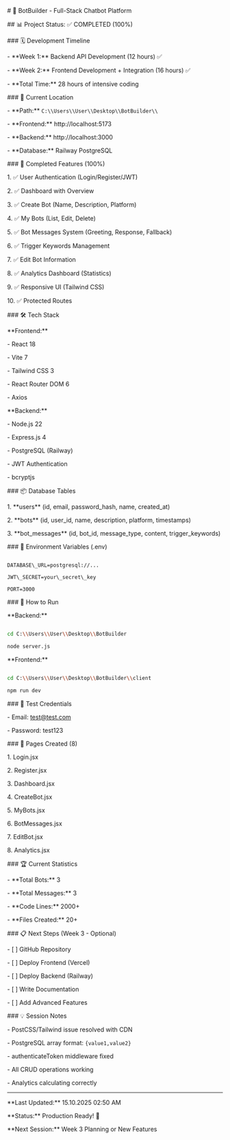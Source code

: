 \# 🤖 BotBuilder - Full-Stack Chatbot Platform



\## 📊 Project Status: ✅ COMPLETED (100%)



\### 🗓️ Development Timeline

\- \*\*Week 1:\*\* Backend API Development (12 hours) ✅

\- \*\*Week 2:\*\* Frontend Development + Integration (16 hours) ✅

\- \*\*Total Time:\*\* 28 hours of intensive coding



\### 📍 Current Location

\- \*\*Path:\*\* `C:\\Users\\User\\Desktop\\BotBuilder\\`

\- \*\*Frontend:\*\* http://localhost:5173

\- \*\*Backend:\*\* http://localhost:3000

\- \*\*Database:\*\* Railway PostgreSQL



\### 🎯 Completed Features (100%)

1\. ✅ User Authentication (Login/Register/JWT)

2\. ✅ Dashboard with Overview

3\. ✅ Create Bot (Name, Description, Platform)

4\. ✅ My Bots (List, Edit, Delete)

5\. ✅ Bot Messages System (Greeting, Response, Fallback)

6\. ✅ Trigger Keywords Management

7\. ✅ Edit Bot Information

8\. ✅ Analytics Dashboard (Statistics)

9\. ✅ Responsive UI (Tailwind CSS)

10\. ✅ Protected Routes



\### 🛠️ Tech Stack

\*\*Frontend:\*\*

\- React 18

\- Vite 7

\- Tailwind CSS 3

\- React Router DOM 6

\- Axios



\*\*Backend:\*\*

\- Node.js 22

\- Express.js 4

\- PostgreSQL (Railway)

\- JWT Authentication

\- bcryptjs



\### 📦 Database Tables

1\. \*\*users\*\* (id, email, password\_hash, name, created\_at)

2\. \*\*bots\*\* (id, user\_id, name, description, platform, timestamps)

3\. \*\*bot\_messages\*\* (id, bot\_id, message\_type, content, trigger\_keywords)



\### 🔐 Environment Variables (.env)

```

DATABASE\_URL=postgresql://...

JWT\_SECRET=your\_secret\_key

PORT=3000

```



\### 🚀 How to Run



\*\*Backend:\*\*

```bash

cd C:\\Users\\User\\Desktop\\BotBuilder

node server.js

```



\*\*Frontend:\*\*

```bash

cd C:\\Users\\User\\Desktop\\BotBuilder\\client

npm run dev

```



\### 📝 Test Credentials

\- Email: test@test.com

\- Password: test123



\### 🎨 Pages Created (8)

1\. Login.jsx

2\. Register.jsx

3\. Dashboard.jsx

4\. CreateBot.jsx

5\. MyBots.jsx

6\. BotMessages.jsx

7\. EditBot.jsx

8\. Analytics.jsx



\### 🏆 Current Statistics

\- \*\*Total Bots:\*\* 3

\- \*\*Total Messages:\*\* 3

\- \*\*Code Lines:\*\* 2000+

\- \*\*Files Created:\*\* 20+



\### 📋 Next Steps (Week 3 - Optional)

\- \[ ] GitHub Repository

\- \[ ] Deploy Frontend (Vercel)

\- \[ ] Deploy Backend (Railway)

\- \[ ] Write Documentation

\- \[ ] Add Advanced Features



\### 💡 Session Notes

\- PostCSS/Tailwind issue resolved with CDN

\- PostgreSQL array format: `{value1,value2}`

\- authenticateToken middleware fixed

\- All CRUD operations working

\- Analytics calculating correctly



---



\*\*Last Updated:\*\* 15.10.2025 02:50 AM

\*\*Status:\*\* Production Ready! 🎉

\*\*Next Session:\*\* Week 3 Planning or New Features

